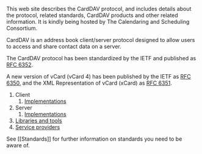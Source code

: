 This web site describes the CardDAV protocol, and includes details about the protocol, related standards, CardDAV products and other related information. It is kindly being hosted by The Calendaring and Scheduling Consortium.

CardDAV is an address book client/server protocol designed to allow users to access and share contact data on a server.

The CardDAV protocol has been standardized by the IETF and published as [RFC 6352](https://tools.ietf.org/html/rfc6352).

A new version of vCard (vCard 4) has been published by the IETF as [RFC 6350](https://tools.ietf.org/html/rfc6350), and the XML Representation of vCard (xCard) as [RFC 6351](https://tools.ietf.org/html/rfc6351).

  1. Client
     1. [Implementations](CardDAV-Client-Implementations)
  1. Server
     1. [Implementations](CardDAV-Server-Implementations)
  1. [Libraries and tools](CardDAV-libraries)
  1. [Service providers](CardDAV-services)

See [[Standards]] for further information on standards you need to be aware of.
